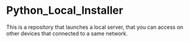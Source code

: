 # Python_Local_Installer
This is a repository that launches a local server, that you can access on other devices that connected to a same network.
